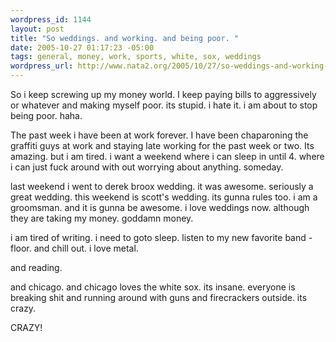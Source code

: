 ```yaml
--- 
wordpress_id: 1144
layout: post
title: "So weddings. and working. and being poor. "
date: 2005-10-27 01:17:23 -05:00
tags: general, money, work, sports, white, sox, weddings
wordpress_url: http://www.nata2.org/2005/10/27/so-weddings-and-working-and-being-poor/
---
```

So i keep screwing up my money world. I keep paying bills to aggressively or whatever and making myself poor. its stupid. i hate it. i am about to stop being poor. haha. 

The past week i have been at work forever. I have been chaparoning the graffiti guys at work and staying late working for the past week or two. Its amazing. but i am tired. i want a weekend where i can sleep in until 4. where i can just fuck around with out worrying about anything. someday. 

last weekend i went to derek broox wedding. it was awesome. seriously a great wedding. this weekend is scott's wedding. its gunna rules too. i am a groomsman. and it is gunna be awesome. i love weddings now. although they are taking my money. goddamn money. 

i am tired of writing. i need to goto sleep. listen to my new favorite band - floor. and chill out. i love metal. 

and reading. 

and chicago. and chicago loves the white sox. its insane. everyone is breaking shit and running  around with guns and firecrackers outside. its crazy. 

CRAZY!

